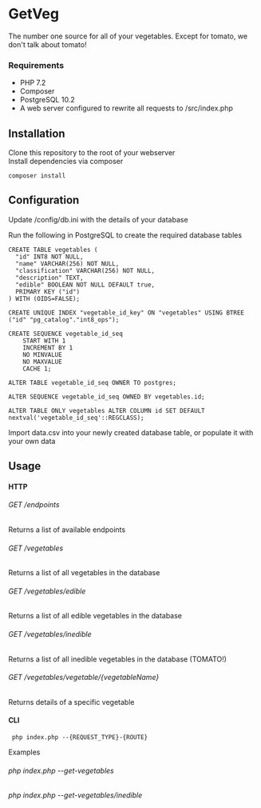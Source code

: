 # GetVeg
The number one source for all of your vegetables.  Except for tomato, we don't talk about tomato!

### Requirements

* PHP 7.2
* Composer
* PostgreSQL 10.2
* A web server configured to rewrite all requests to /src/index.php

## Installation

Clone this repository to the root of your webserver  
Install dependencies via composer

```console
composer install
```

## Configuration

Update /config/db.ini with the details of your database

Run the following in PostgreSQL to create the required database tables

```postgresql
CREATE TABLE vegetables (
  "id" INT8 NOT NULL,
  "name" VARCHAR(256) NOT NULL,
  "classification" VARCHAR(256) NOT NULL,
  "description" TEXT,
  "edible" BOOLEAN NOT NULL DEFAULT true,
  PRIMARY KEY ("id")
) WITH (OIDS=FALSE);

CREATE UNIQUE INDEX "vegetable_id_key" ON "vegetables" USING BTREE ("id" "pg_catalog"."int8_ops");

CREATE SEQUENCE vegetable_id_seq
    START WITH 1
    INCREMENT BY 1
    NO MINVALUE 
    NO MAXVALUE 
    CACHE 1;

ALTER TABLE vegetable_id_seq OWNER TO postgres;

ALTER SEQUENCE vegetable_id_seq OWNED BY vegetables.id;

ALTER TABLE ONLY vegetables ALTER COLUMN id SET DEFAULT nextval('vegetable_id_seq'::REGCLASS);
```

Import data.csv into your newly created database table, or populate it with your own data

## Usage
#### HTTP

###### GET /endpoints  
Returns a list of available endpoints

###### GET /vegetables
Returns a list of all vegetables in the database
  
###### GET /vegetables/edible
Returns a list of all edible vegetables in the database

###### GET /vegetables/inedible
Returns a list of all inedible vegetables in the database (TOMATO!)

###### GET /vegetables/vegetable/{vegetableName}
Returns details of a specific vegetable

#### CLI

```console
 php index.php --{REQUEST_TYPE}-{ROUTE}
```

Examples

###### php index.php --get-vegetables
###### php index.php --get-vegetables/inedible